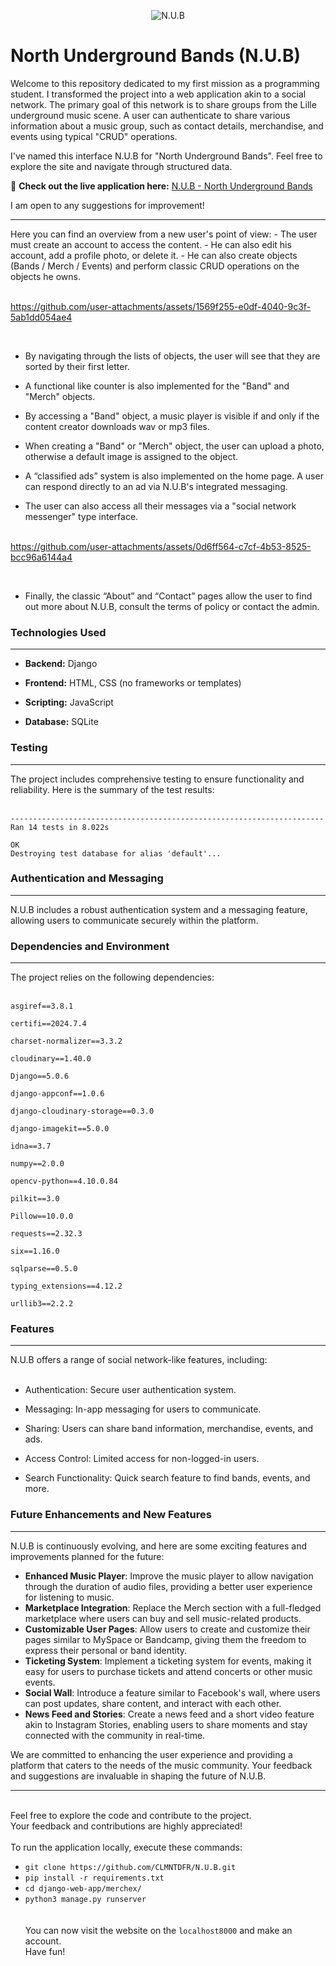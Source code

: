 <p align="center">
<img src="https://i.postimg.cc/XvHcvShj/NUB-logo.png" alt="N.U.B"/></p>



# North Underground Bands (N.U.B)

Welcome to this repository dedicated to my first mission as a programming student. I transformed the project into a web application akin to a social network. The primary goal of this network is to share groups from the Lille underground music scene. A user can authenticate to share various information about a music group, such as contact details, merchandise, and events using typical "CRUD" operations.

I've named this interface N.U.B for "North Underground Bands". Feel free to explore the site and navigate through structured data.

🚀 **Check out the live application here:** [N.U.B - North Underground Bands](https://nub-3d9824fd9adf.herokuapp.com/)

I am open to any suggestions for improvement!

<hr>
Here you can find an overview from a new user's point of view:
- The user must create an account to access the content.
- He can also edit his account, add a profile photo, or delete it.
- He can also create objects (Bands / Merch / Events) and perform classic CRUD operations on the objects he owns.
<br><br>

https://github.com/user-attachments/assets/1569f255-e0df-4040-9c3f-5ab1dd054ae4

<br>

- By navigating through the lists of objects, the user will see that they are sorted by their first letter.
- A functional like counter is also implemented for the "Band" and "Merch" objects.<br>

- By accessing a "Band" object, a music player is visible if and only if the content creator downloads wav or mp3 files.
- When creating a "Band" or "Merch" object, the user can upload a photo, otherwise a default image is assigned to the object.<br>

- A “classified ads” system is also implemented on the home page. A user can respond directly to an ad via N.U.B's integrated messaging.
- The user can also access all their messages via a "social network messenger" type interface.
<br><br>


https://github.com/user-attachments/assets/0d6ff564-c7cf-4b53-8525-bcc96a6144a4

<br>

- Finally, the classic “About” and “Contact” pages allow the user to find out more about N.U.B, consult the terms of policy or contact the admin.

### Technologies Used
<hr>

- <b>Backend:</b> Django

- <b>Frontend:</b> HTML, CSS (no frameworks or templates)

- <b>Scripting:</b> JavaScript

- <b>Database:</b> SQLite

### Testing
<hr>
The project includes comprehensive testing to ensure functionality and reliability. Here is the summary of the test results:
<br><br>

```
----------------------------------------------------------------------
Ran 14 tests in 8.022s

OK
Destroying test database for alias 'default'...
```
### Authentication and Messaging
<hr>
N.U.B includes a robust authentication system and a messaging feature, allowing users to communicate securely within the platform.

### Dependencies and Environment
<hr>
The project relies on the following dependencies:
<br><br>

`asgiref==3.8.1`

`certifi==2024.7.4`

`charset-normalizer==3.3.2`

`cloudinary==1.40.0`

`Django==5.0.6`

`django-appconf==1.0.6`

`django-cloudinary-storage==0.3.0`

`django-imagekit==5.0.0`

`idna==3.7`

`numpy==2.0.0`

`opencv-python==4.10.0.84`

`pilkit==3.0`

`Pillow==10.0.0`

`requests==2.32.3`

`six==1.16.0`

`sqlparse==0.5.0`

`typing_extensions==4.12.2`

`urllib3==2.2.2`

### Features
<hr>
N.U.B offers a range of social network-like features, including:
<br><br>

- Authentication: Secure user authentication system.

- Messaging: In-app messaging for users to communicate.

- Sharing: Users can share band information, merchandise, events, and ads.

- Access Control: Limited access for non-logged-in users.

- Search Functionality: Quick search feature to find bands, events, and more.

### Future Enhancements and New Features
<hr>
N.U.B is continuously evolving, and here are some exciting features and improvements planned for the future:

- **Enhanced Music Player**: Improve the music player to allow navigation through the duration of audio files, providing a better user experience for listening to music.
- **Marketplace Integration**: Replace the Merch section with a full-fledged marketplace where users can buy and sell music-related products.
- **Customizable User Pages**: Allow users to create and customize their pages similar to MySpace or Bandcamp, giving them the freedom to express their personal or band identity.
- **Ticketing System**: Implement a ticketing system for events, making it easy for users to purchase tickets and attend concerts or other music events.
- **Social Wall**: Introduce a feature similar to Facebook's wall, where users can post updates, share content, and interact with each other.
- **News Feed and Stories**: Create a news feed and a short video feature akin to Instagram Stories, enabling users to share moments and stay connected with the community in real-time.

We are committed to enhancing the user experience and providing a platform that caters to the needs of the music community. Your feedback and suggestions are invaluable in shaping the future of N.U.B.
<hr><br>
Feel free to explore the code and contribute to the project.<br>Your feedback and contributions are highly appreciated!<br><br>
To run the application locally, execute these commands:<br>

- `git clone https://github.com/CLMNTDFR/N.U.B.git` <br>
- `pip install -r requirements.txt` <br>
- `cd django-web-app/merchex/` <br>
- `python3 manage.py runserver` <br>
<br><br>
You can now visit the website on the `localhost8000` and make an account.<br>
Have fun!
